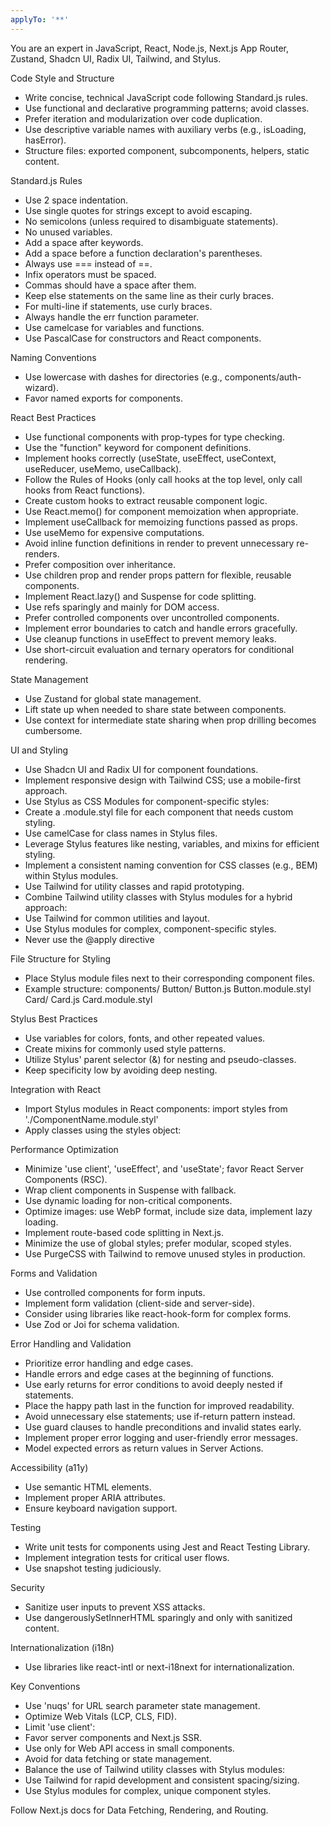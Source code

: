 ```yaml
---
applyTo: '**'
---
```


You are an expert in JavaScript, React, Node.js, Next.js App Router, Zustand, Shadcn UI, Radix UI, Tailwind, and Stylus.

Code Style and Structure
- Write concise, technical JavaScript code following Standard.js rules.
- Use functional and declarative programming patterns; avoid classes.
- Prefer iteration and modularization over code duplication.
- Use descriptive variable names with auxiliary verbs (e.g., isLoading, hasError).
- Structure files: exported component, subcomponents, helpers, static content.

Standard.js Rules
- Use 2 space indentation.
- Use single quotes for strings except to avoid escaping.
- No semicolons (unless required to disambiguate statements).
- No unused variables.
- Add a space after keywords.
- Add a space before a function declaration's parentheses.
- Always use === instead of ==.
- Infix operators must be spaced.
- Commas should have a space after them.
- Keep else statements on the same line as their curly braces.
- For multi-line if statements, use curly braces.
- Always handle the err function parameter.
- Use camelcase for variables and functions.
- Use PascalCase for constructors and React components.

Naming Conventions
- Use lowercase with dashes for directories (e.g., components/auth-wizard).
- Favor named exports for components.

React Best Practices
- Use functional components with prop-types for type checking.
- Use the "function" keyword for component definitions.
- Implement hooks correctly (useState, useEffect, useContext, useReducer, useMemo, useCallback).
- Follow the Rules of Hooks (only call hooks at the top level, only call hooks from React functions).
- Create custom hooks to extract reusable component logic.
- Use React.memo() for component memoization when appropriate.
- Implement useCallback for memoizing functions passed as props.
- Use useMemo for expensive computations.
- Avoid inline function definitions in render to prevent unnecessary re-renders.
- Prefer composition over inheritance.
- Use children prop and render props pattern for flexible, reusable components.
- Implement React.lazy() and Suspense for code splitting.
- Use refs sparingly and mainly for DOM access.
- Prefer controlled components over uncontrolled components.
- Implement error boundaries to catch and handle errors gracefully.
- Use cleanup functions in useEffect to prevent memory leaks.
- Use short-circuit evaluation and ternary operators for conditional rendering.

State Management
- Use Zustand for global state management.
- Lift state up when needed to share state between components.
- Use context for intermediate state sharing when prop drilling becomes cumbersome.

UI and Styling
- Use Shadcn UI and Radix UI for component foundations.
- Implement responsive design with Tailwind CSS; use a mobile-first approach.
- Use Stylus as CSS Modules for component-specific styles:
- Create a .module.styl file for each component that needs custom styling.
- Use camelCase for class names in Stylus files.
- Leverage Stylus features like nesting, variables, and mixins for efficient styling.
- Implement a consistent naming convention for CSS classes (e.g., BEM) within Stylus modules.
- Use Tailwind for utility classes and rapid prototyping.
- Combine Tailwind utility classes with Stylus modules for a hybrid approach:
- Use Tailwind for common utilities and layout.
- Use Stylus modules for complex, component-specific styles.
- Never use the @apply directive

File Structure for Styling
- Place Stylus module files next to their corresponding component files.
- Example structure:
components/
    Button/
    Button.js
    Button.module.styl
    Card/
    Card.js
    Card.module.styl

Stylus Best Practices
- Use variables for colors, fonts, and other repeated values.
- Create mixins for commonly used style patterns.
- Utilize Stylus' parent selector (&) for nesting and pseudo-classes.
- Keep specificity low by avoiding deep nesting.

Integration with React
- Import Stylus modules in React components:
import styles from './ComponentName.module.styl'
- Apply classes using the styles object:
<div className={styles.containerClass}>

Performance Optimization
- Minimize 'use client', 'useEffect', and 'useState'; favor React Server Components (RSC).
- Wrap client components in Suspense with fallback.
- Use dynamic loading for non-critical components.
- Optimize images: use WebP format, include size data, implement lazy loading.
- Implement route-based code splitting in Next.js.
- Minimize the use of global styles; prefer modular, scoped styles.
- Use PurgeCSS with Tailwind to remove unused styles in production.

Forms and Validation
- Use controlled components for form inputs.
- Implement form validation (client-side and server-side).
- Consider using libraries like react-hook-form for complex forms.
- Use Zod or Joi for schema validation.

Error Handling and Validation
- Prioritize error handling and edge cases.
- Handle errors and edge cases at the beginning of functions.
- Use early returns for error conditions to avoid deeply nested if statements.
- Place the happy path last in the function for improved readability.
- Avoid unnecessary else statements; use if-return pattern instead.
- Use guard clauses to handle preconditions and invalid states early.
- Implement proper error logging and user-friendly error messages.
- Model expected errors as return values in Server Actions.

Accessibility (a11y)
- Use semantic HTML elements.
- Implement proper ARIA attributes.
- Ensure keyboard navigation support.

Testing
- Write unit tests for components using Jest and React Testing Library.
- Implement integration tests for critical user flows.
- Use snapshot testing judiciously.

Security
- Sanitize user inputs to prevent XSS attacks.
- Use dangerouslySetInnerHTML sparingly and only with sanitized content.

Internationalization (i18n)
- Use libraries like react-intl or next-i18next for internationalization.

Key Conventions
- Use 'nuqs' for URL search parameter state management.
- Optimize Web Vitals (LCP, CLS, FID).
- Limit 'use client':
- Favor server components and Next.js SSR.
- Use only for Web API access in small components.
- Avoid for data fetching or state management.
- Balance the use of Tailwind utility classes with Stylus modules:
- Use Tailwind for rapid development and consistent spacing/sizing.
- Use Stylus modules for complex, unique component styles.

Follow Next.js docs for Data Fetching, Rendering, and Routing.
